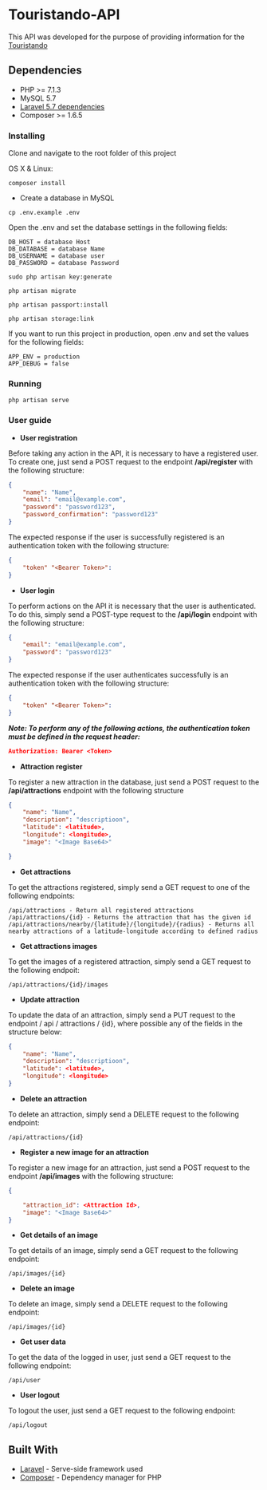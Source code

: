 # Touristando-API

This API was developed for the purpose of providing information for the [Touristando](https://github.com/MatheusCrispim/Touristando)

## Dependencies

- PHP >= 7.1.3
- MySQL 5.7 
- [Laravel 5.7 dependencies](https://laravel.com/docs/5.7/installation)
- Composer >= 1.6.5

### Installing
 
Clone and navigate to the root folder of this project

OS X & Linux:

```
composer install
```
* Create a database in MySQL
```
cp .env.example .env
```
Open the .env and set the database settings in the following fields:
```
DB_HOST = database Host
DB_DATABASE = database Name
DB_USERNAME = database user
DB_PASSWORD = database Password
```
```
sudo php artisan key:generate
```
```
php artisan migrate
```
```
php artisan passport:install
```
```
php artisan storage:link
```
If you want to run this project in production, open .env and set the values for the following fields:
```
APP_ENV = production
APP_DEBUG = false 
```

### Running

```
php artisan serve
```

### User guide
* **User registration**

Before taking any action in the API, it is necessary to have a registered user. To create one, just send a POST request to the endpoint **/api/register** with the following structure:

```json
{
	"name": "Name",
	"email": "email@example.com",
	"password": "password123",
	"password_confirmation": "password123"
}
```

The expected response if the user is successfully registered is an authentication token with the following structure:

```json
{
    "token" "<Bearer Token>":
}
```

* **User login**

To perform actions on the API it is necessary that the user is authenticated. To do this, simply send a POST-type request to the **/api/login** endpoint with the following structure:

```json
{
	"email": "email@example.com",
	"password": "password123"
}
```
The expected response if the user authenticates successfully is an authentication token with the following structure:

```json
{
    "token" "<Bearer Token>":
}
```

***Note: To perform any of the following actions, the authentication token must be defined in the request header:***

```json
Authorization: Bearer <Token>
```

* **Attraction register**

To register a new attraction in the database, just send a POST request to the **/api/attractions** endpoint with the following structure

```json
{
	"name": "Name",
	"description": "descriptioon",
	"latitude": <latitude>, 
	"longitude": <longitude>,
	"image": "<Image Base64>"

}
```

* **Get attractions**

To get the attractions registered, simply send a GET request to one of the following endpoints:

```
/api/attractions - Return all registered attractions
/api/attractions/{id} - Returns the attraction that has the given id
/api/attractions/nearby/{latitude}/{longitude}/{radius} - Returns all nearby attractions of a latitude-longitude according to defined radius
```

* **Get attractions images** 

To get the images of a registered attraction, simply send a GET request to the following endpoit:

```
/api/attractions/{id}/images
```

* **Update attraction** 

To update the data of an attraction, simply send a PUT request to the endpoint / api / attractions / {id}, where possible any of the fields in the structure below:

```json
{
	"name": "Name",
	"description": "descriptioon",
	"latitude": <latitude>, 
	"longitude": <longitude>
}
```

* **Delete an attraction**

To delete an attraction, simply send a DELETE request to the following endpoint:
```
/api/attractions/{id}
```

* **Register a new image for an attraction**

To register a new image for an attraction, just send a POST request to the endpoint **/api/images** with the following structure:

```json
{

    "attraction_id": <Attraction Id>,
    "image": "<Image Base64>"
}
```

* **Get details of an image**

To get details of an image, simply send a GET request to the following endpoint:

```
/api/images/{id}
```

* **Delete an image**

To delete an image, simply send a DELETE request to the following endpoint:

```
/api/images/{id}
```
* **Get user data**

To get the data of the logged in user, just send a GET request to the following endpoint:

```
/api/user
```

* **User logout**

To logout the user, just send a GET request to the following endpoint:

```
/api/logout
```

## Built With

* [Laravel](https://laravel.com/) - Serve-side framework used
* [Composer](https://getcomposer.org/) - Dependency manager for PHP
